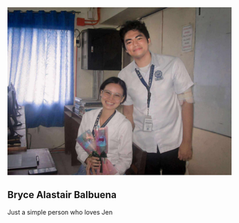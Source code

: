 <!DOCTYPE html>
<html lang="en">
<head>
    <meta charset="UTF-8">
    <meta name="viewport" content="width=device-width, initial-scale=1.0">
    <link rel="stylesheet" href="styles.css">  <!-- Linking to CSS file -->
    <!-- Add Font Awesome CDN -->
    <link href="https://cdnjs.cloudflare.com/ajax/libs/font-awesome/6.0.0-beta3/css/all.min.css" rel="stylesheet">
</head>
<body>
    <!-- Profile Card -->
    <div class="profile-card">
        <!-- Profile Image Section -->
        <div class="profile-img">
           <img src="jen.jpg">
        </div>
        <!-- Profile Info Section -->
        <div class="profile-info">
            <h2>Bryce Alastair Balbuena</h2>  <!-- Profile Name -->
            <p class="bio">Just a simple person who loves Jen</p>  <!-- Bio -->
            <!-- Social Media Links -->
            <div class="social-links">
                <a href="https://www.facebook.com/brycealastair.balbuena/" target="_blank">
                    <i class="fab fa-facebook"></i>  <!-- Facebook Icon -->
                </a>
                <a href="https://www.instagram.com/dgasbabi/" target="_blank">
                    <i class="fab fa-instagram"></i>  <!-- Instagram Icon -->
                </a>
            </div>
        </div>
    </div>
</body>
</html>
